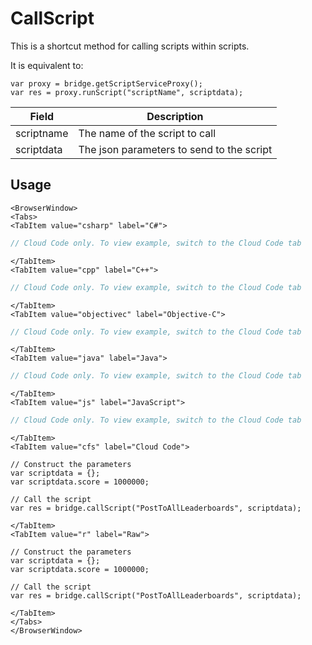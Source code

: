 # CallScript

This is a shortcut method for calling scripts within scripts.

It is equivalent to:

```
var proxy = bridge.getScriptServiceProxy();
var res = proxy.runScript("scriptName", scriptdata);
```

Field | Description
-------------- | -----------
scriptname | The name of the script to call
scriptdata | The json parameters to send to the script

## Usage

```mdx-code-block
<BrowserWindow>
<Tabs>
<TabItem value="csharp" label="C#">
```

```csharp
// Cloud Code only. To view example, switch to the Cloud Code tab
```

```mdx-code-block
</TabItem>
<TabItem value="cpp" label="C++">
```

```cpp
// Cloud Code only. To view example, switch to the Cloud Code tab
```

```mdx-code-block
</TabItem>
<TabItem value="objectivec" label="Objective-C">
```

```objectivec
// Cloud Code only. To view example, switch to the Cloud Code tab
```

```mdx-code-block
</TabItem>
<TabItem value="java" label="Java">
```

```java
// Cloud Code only. To view example, switch to the Cloud Code tab
```

```mdx-code-block
</TabItem>
<TabItem value="js" label="JavaScript">
```

```javascript
// Cloud Code only. To view example, switch to the Cloud Code tab
```

```mdx-code-block
</TabItem>
<TabItem value="cfs" label="Cloud Code">
```

```cfscript
// Construct the parameters
var scriptdata = {};
var scriptdata.score = 1000000;

// Call the script
var res = bridge.callScript("PostToAllLeaderboards", scriptdata);
```

```mdx-code-block
</TabItem>
<TabItem value="r" label="Raw">
```

```cfscript
// Construct the parameters
var scriptdata = {};
var scriptdata.score = 1000000;

// Call the script
var res = bridge.callScript("PostToAllLeaderboards", scriptdata);
```

```mdx-code-block
</TabItem>
</Tabs>
</BrowserWindow>
```


